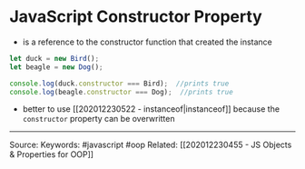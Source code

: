 # JavaScript Constructor Property
- is a reference to the constructor function that created the instance
```js
let duck = new Bird();
let beagle = new Dog();

console.log(duck.constructor === Bird);  //prints true
console.log(beagle.constructor === Dog);  //prints true
```
- better to use [[202012230522 - instanceof|instanceof]] because the `constructor` property can be overwritten
---
Source:
Keywords: #javascript #oop 
Related: [[202012230455 - JS Objects & Properties for OOP]]